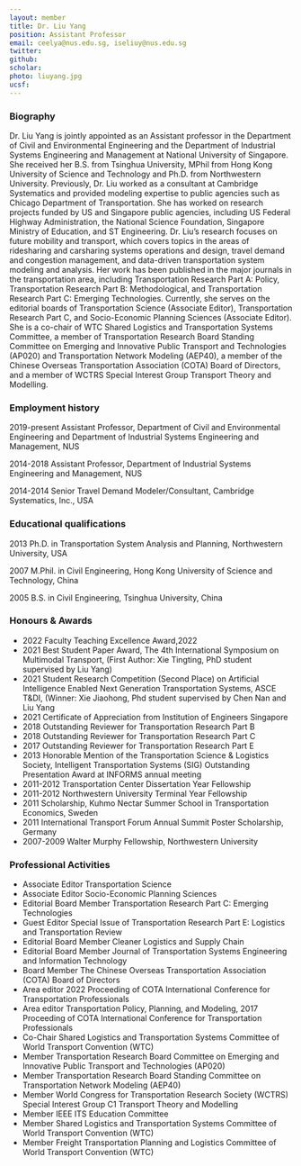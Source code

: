 ```yaml
---
layout: member
title: Dr. Liu Yang
position: Assistant Professor
email: ceelya@nus.edu.sg, iseliuy@nus.edu.sg
twitter:
github:
scholar: 
photo: liuyang.jpg
ucsf: 
---
```


### Biography

Dr. Liu Yang is jointly appointed as an Assistant professor in the Department of Civil and Environmental Engineering and the Department of Industrial Systems Engineering and Management at National University of Singapore. She received her B.S. from Tsinghua University,  MPhil from Hong Kong University of Science and Technology and  Ph.D. from Northwestern University. Previously, Dr. Liu worked as a consultant at Cambridge Systematics and provided modeling expertise to public agencies such as Chicago Department of Transportation. She has worked on research projects funded by US and Singapore public agencies, including US Federal Highway Administration, the National Science Foundation, Singapore Ministry of Education, and ST Engineering.  Dr. Liu’s research focuses on future mobility and transport, which covers topics in the areas of ridesharing and carsharing systems operations and design, travel demand and congestion management, and data-driven transportation system modeling and analysis. Her work has been published in the major journals in the transportation area, including Transportation Research Part A: Policy, Transportation Research Part B: Methodological, and Transportation Research Part C: Emerging Technologies. Currently, she serves on the editorial boards of Transportation Science (Associate Editor), Transportation Research Part C, and Socio-Economic Planning Sciences (Associate Editor). She is a co-chair of WTC Shared Logistics and Transportation Systems Committee, a member of Transportation Research Board Standing Committee on Emerging and Innovative Public Transport and Technologies (AP020) and Transportation Network Modeling (AEP40), a member of the Chinese Overseas Transportation Association (COTA) Board of Directors, and a member of WCTRS Special Interest Group Transport Theory and Modelling.


### Employment history

2019-present	Assistant Professor, Department of Civil and Environmental Engineering and Department of Industrial Systems Engineering and Management, NUS

2014-2018	Assistant Professor, Department of Industrial Systems Engineering and Management, NUS

2014-2014	Senior Travel Demand Modeler/Consultant, Cambridge Systematics, Inc., USA
 

### Educational qualifications

2013	Ph.D. in Transportation System Analysis and Planning, Northwestern University, USA

2007	M.Phil. in Civil Engineering, Hong Kong University of Science and Technology, China

2005	B.S. in Civil Engineering, Tsinghua University, China

### Honours & Awards

- 2022	Faculty Teaching Excellence Award,2022
- 2021	Best Student Paper Award, The 4th International Symposium on Multimodal Transport, (First Author: Xie Tingting, PhD student supervised by Liu Yang)
- 2021	Student Research Competition (Second Place) on Artificial Intelligence Enabled Next Generation Transportation Systems, ASCE T&DI, (Winner: Xie Jiaohong, Phd student supervised by Chen Nan and Liu Yang
- 2021	Certificate of Appreciation from Institution of Engineers Singapore
- 2018	Outstanding Reviewer for Transportation Research Part B
- 2018	Outstanding Reviewer for Transportation Research Part C
- 2017	Outstanding Reviewer for Transportation Research Part E
- 2013	Honorable Mention of the Transportation Science & Logistics Society, Intelligent Transportation Systems (SIG) Outstanding Presentation Award at INFORMS annual meeting
- 2011-2012	Transportation Center Dissertation Year Fellowship
- 2011-2012	Northwestern University Terminal Year Fellowship
- 2011	Scholarship, Kuhmo Nectar Summer School in Transportation Economics, Sweden
- 2011	International Transport Forum Annual Summit Poster Scholarship, Germany
- 2007-2009	Walter Murphy Fellowship, Northwestern University

### Professional Activities

- Associate Editor	Transportation Science
- Associate Editor	Socio-Economic Planning Sciences
- Editorial Board Member	Transportation Research Part C: Emerging Technologies
- Guest Editor	Special Issue of Transportation Research Part E: Logistics and Transportation Review
- Editorial Board Member	Cleaner Logistics and Supply Chain
- Editorial Board Member	Journal of Transportation Systems Engineering and Information Technology
- Board Member	The Chinese Overseas Transportation Association (COTA) Board of Directors
- Area editor	2022 Proceeding of COTA  International Conference for Transportation Professionals
- Area editor	Transportation Policy, Planning, and Modeling, 2017 Proceeding of COTA International Conference for Transportation Professionals
- Co-Chair	Shared Logistics and Transportation Systems Committee of World Transport Convention (WTC)
- Member	Transportation Research Board Committee on Emerging and Innovative Public Transport and Technologies (AP020)
- Member	Transportation Research Board Standing Committee on Transportation Network Modeling (AEP40)
- Member	World Congress for Transportation Research Society (WCTRS) Special Interest Group C1 Transport Theory and Modelling
- Member	IEEE ITS Education Committee
- Member	Shared Logistics and Transportation Systems Committee of World Transport Convention (WTC)
- Member	Freight Transportation Planning and Logistics Committee of World Transport Convention (WTC)


